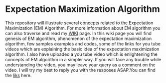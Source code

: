 # Expectation Maximization Algorithm

This repository will illustrate several concepts related to the Expectation Maximization (EM) Algorithm. For more information about EM algorithm you can also traverse and read my [WIKI](https://github.com/annumaheshwari/The-Expectation_Maximization_Algorithm/wiki) page.
In this wiki page you will find genesis of EM algorithm, phenomenon of the expectation maximization algorithm, few samples examples and codes, some of the links for you tube videos which are explaining the basic idea of the expectation maximization algorithm. I also have uploaded a you tube video which is enlightening the concepts of EM algorithm in a simpler way. If you will face any trouble while understanding the video, you may leave your query as a comment on the video. I will try my best to reply you with the resposes ASAP.You can find the [liks](https://github.com/annumaheshwari/The-Expectation_Maximization_Algorithm/wiki/Tutorial-Videos) here. 
